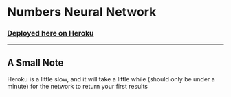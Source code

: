 # Numbers Neural Network
### [Deployed here on Heroku](https://numbers-neural-network.herokuapp.com/)

---

## A Small Note
Heroku is a little slow, and it will take a little while (should only be under a minute) for the network to return your first results
